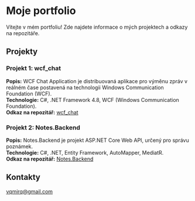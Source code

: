 # Moje portfolio

Vítejte v mém portfoliu! Zde najdete informace o mých projektech a odkazy na repozitáře.

## Projekty

### Projekt 1: wcf_chat
**Popis:** WCF Chat Application je distribuovaná aplikace pro výměnu zpráv v reálném čase postavená na technologii Windows Communication Foundation (WCF).  
**Technologie:** C#, .NET Framework 4.8, WCF (Windows Communication Foundation).  
**Odkaz na repozitář:** [wcf_chat](https://github.com/DMCRoul/wcf_chat.git)

### Projekt 2: Notes.Backend
**Popis:** Notes.Backend je projekt ASP.NET Core Web API, určený pro správu poznámek.  
**Technologie:** C#, .NET, Entity Framework, AutoMapper, MediatR.  
**Odkaz na repozitář:** [Notes.Backend](https://github.com/DMCRoul/Notes.Backend.git)

## Kontakty
vqmirq@gmail.com
